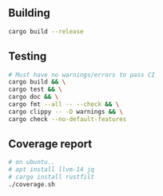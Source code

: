 ## Building
```bash
cargo build --release
```

## Testing
```bash
# Must have no warnings/errors to pass CI
cargo build && \
cargo test && \
cargo doc && \
cargo fmt --all -- --check && \
cargo clippy -- -D warnings && \
cargo check --no-default-features
```

## Coverage report
```bash
# on ubuntu..
# apt install llvm-14 jq
# cargo install rustfilt
./coverage.sh
```
